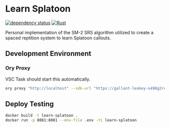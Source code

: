 # Learn Splatoon

[![dependency status](https://deps.rs/repo/github/zageron/learn-splatoon/status.svg)](https://deps.rs/repo/github/zageron/learn-splatoon)
[![Rust](https://github.com/Zageron/learn-splatoon/actions/workflows/build.yml/badge.svg?event=pull_request)](https://github.com/Zageron/learn-splatoon/actions/workflows/build.yml)

Personal implementation of the SM-2 SRS algorithm utilized to create a spaced reptition system to learn Splatoon callouts.

## Development Environment

### Ory Proxy

VSC Task should start this automatically.

```bash
ory proxy "http://localhost" --sdk-url "https://gallant-leakey-n498g2rdpa.projects.oryapis.com"
```

## Deploy Testing

```bash
docker build -t learn-splatoon .
docker run -p 8081:8081 --env-file .env -ti learn-splatoon
```
